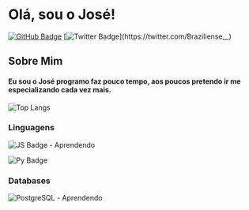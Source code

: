 # Olá, sou o José!
[![GitHub Badge](https://img.shields.io/badge/GitHub-100000?style=for-the-badge&logo=github&logoColor=white&link=https://github.com/ZBrazilian)](https://github.com/ZBrazilian)
[![Twitter Badge](https://img.shields.io/badge/Twitter-1DA1F2?style=for-the-badge&logo=twitter&logoColor=white&link=https://twitter.com/Braziliense__)](https://twitter.com/Braziliense__)

## Sobre Mim
#### Eu sou o José programo faz pouco tempo, aos poucos pretendo ir me especializando cada vez mais.
![Top Langs](https://github-readme-stats.vercel.app/api/top-langs/?username=ZBrazilian&layout=compact)
### Linguagens
![JS Badge](https://img.shields.io/badge/JavaScript-F7DF1E?style=for-the-badge&logo=javascript&logoColor=black) - Aprendendo

![Py Badge](https://img.shields.io/badge/Python-3776AB?style=for-the-badge&logo=python&logoColor=white)

### Databases
![PostgreSQL](https://img.shields.io/badge/PostgreSQL-316192?style=for-the-badge&logo=postgresql&logoColor=white) - Aprendendo
